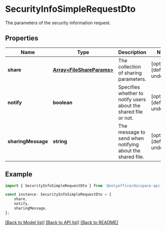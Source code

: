 # SecurityInfoSimpleRequestDto

The parameters of the security information request.

## Properties

Name | Type | Description | Notes
------------ | ------------- | ------------- | -------------
**share** | [**Array&lt;FileShareParams&gt;**](FileShareParams.md) | The collection of sharing parameters. | [optional] [default to undefined]
**notify** | **boolean** | Specifies whether to notify users about the shared file or not. | [optional] [default to undefined]
**sharingMessage** | **string** | The message to send when notifying about the shared file. | [optional] [default to undefined]

## Example

```typescript
import { SecurityInfoSimpleRequestDto } from '@onlyoffice/docspace-api-sdk';

const instance: SecurityInfoSimpleRequestDto = {
    share,
    notify,
    sharingMessage,
};
```

[[Back to Model list]](../README.md#documentation-for-models) [[Back to API list]](../README.md#documentation-for-api-endpoints) [[Back to README]](../README.md)
